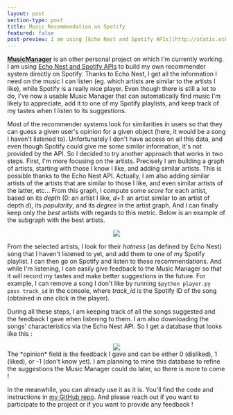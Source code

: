 ```yaml
---
layout: post
section-type: post
title: Music Recommendation on Spotify
featured: false
post-preview: I am using [Echo Nest and Spotify APIs](http://static.echonest.com/enspex/) to build my own recommender system directly on Spotify. Thanks to Echo Nest, I get all the information I need on the music I can listen (eg. which artists are similar to the artists I like), while Spotify is a really nice player. Even though there is still a lot to do, I've now a usable **[Music Manager](https://github.com/sds-dubois/MusicManager)** that can automatically find music I'm likely to appreciate, add it to one of my Spotify playlists, and keep track of my tastes when I listen to its suggestions.
---
```

**[MusicManager](https://github.com/sds-dubois/MusicManager)** is an other personal project on which I'm currently working. I am using [Echo Nest and Spotify APIs](http://static.echonest.com/enspex/) to build my own recommender system directly on Spotify. Thanks to Echo Nest, I get all the information I need on the music I can listen (eg. which artists are similar to the artists I like), while Spotify is a really nice player. Even though there is still a lot to do, I've now a usable Music Manager that can automatically find music I'm likely to appreciate, add it to one of my Spotify playlists, and keep track of my tastes when I listen to its suggestions.  

Most of the recommender systems look for similarities in users so that they can guess a given user's opinion for a given object (here, it would be a song I haven't listened to). Unfortunately I don't have access on all this data, and even though Spotify could give me some similar information, it's not provided by the API. So I decided to try another approach that works in two steps. First, I'm more focusing on the artists. Precisely I am building a graph of artists, starting with those I know I like, and adding similar artists. This is possible thanks to the Echo Nest API. Actually, I am also adding similar artists of the artists that are similar to those I like, and even similar artists of the latter, etc... From this graph, I compute some *score* for each artist, based on its *depth* (0: an artist I like, *d+1*: an artist similar to an artist of depth *d*), its *popularity*, and its *degree* in the artist graph. And I can finally keep only the *best* artists with regards to this metric. Below is an example of the subgraph with the best artists.  
<center><img src="https://sds-dubois.github.io/img/projects/MusicManager_subgraph.png"></center>  

From the selected artists, I look for their *hotness* (as defined by Echo Nest) song that I haven't listened to yet, and add them to one of my Spotify playlist. I can then go on Spotify and listen to these recommendations. And while I'm listening, I can easily give feedback to the Music Manager so that it will record my tastes and make better suggestions in the future. For example, I can remove a song I don't like by running `$python player.py pass track_id` in the console, where *track_id* is the Spotify ID of the song (obtained in one click in the player).  

During all these steps, I am keeping track of all the songs suggested and the feedback I gave when listening to them. I am also downloading the songs' characteristics via the Echo Nest API. So I get a database that looks like this :  
<center><img src="https://sds-dubois.github.io/img/projects/MusicManager_songdb.png"></center>  
The *opinion* field is the feedback I gave and can be either 0 (disliked), 1 (liked), or -1 (don't know yet). I am planning to mine this database to refine the suggestions the Music Manager could do later, so there is more to come !  

In the meanwhile, you can already use it as it is. You'll find the code and instructions in [my GitHub repo](https://github.com/sds-dubois/MusicManager). And please reach out if you want to participate to the project or if you want to provide any feedback !